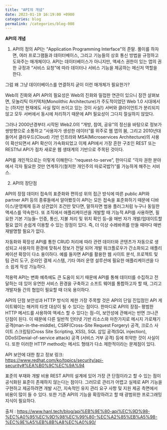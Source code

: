 ```yaml
---
title: "API의 개념"
date: 2023-01-10 16:19:00 +0900
categories: blog
permalink: /categories/blog-008
---
```


**API의 개념**

1) API의 정의
API는 “Application Programming Interface”의 준말. 풀이를 하자면, 여러 프로그램들과 데이터베이스, 그리고 기능들의 상호 통신 방법을 규정하고 도와주는 매개체이다. API는 데이터베이스가 아니지만, 액세스 권한이 있는 앱의 권한 규정과 “서비스 요청”에 따라 데이터나 서비스 기능을 제공하는 메신저 역할을 한다.

그럼 왜 그냥 데이터베이스를 연결하지 굳이 이런 매개체가 필요한가? 

Web의 진화와 API
API의 필요성은 Web의 진화와 밀접한 연관이 있으니 잠깐 살펴보면, 모놀리틱 아키텍처(Monolithic Architecture)가 주도적이었던 Web 1.0 시대에서는 (하지만 현재에도 사실 많이 쓰이고 있는 것이 사실!) 서버와 클라이언트가 분리되지 않고 모두 서버에서 동시에 처리하기 때문에 API 필요성이 그다지 절실하지 않았다.

그러나 2000년경부터 시작된 Web2.0의 “개방, 참여, 공유”의 정신을 바탕으로 정보가 쌍방향으로 소통하고 “사용자가 생성한 데이터”를 위주로 웹 앱의 붐, 그리고 2010년대 들어서 클라우드(Cloud) 기반 인프라와 MSA(Microservices Architecture)의 사용이 확산되면서 API 확산이 가속화되었고 이제 API에서 가장 흔한 구조인 REST 또는 RESTful API가 점차 새로운 웹 생태계의 기반으로 주목된 것이다.

API를 개인적으로는 이렇게 이해한다: “request-to-serve”, 한마디로 “각자 권한 분야에서 각자 필요한 것만 연계하기(철저한 개인주의 따로국밥?)”를 가능하게 해주는 서비스.

 

2) API의 장단점

API의 장점
데이터 접속의 표준화와 편의성
위의 접근 방식에 따른 public API와 partner API 등의 종류들에서 알아봤듯이 API는 모든 접속을 표준화하기 때문에 디바이스/운영체제 등과 상관없이 조건만 맞다면, 말하자면 범용 플러그처럼 누구나 동일한 액세스를 약속한다. 또 조직에서 애플리케이션을 개발할 때 기능적 API를 사용하면, 필요한 기본 기능들– 인증, 통신, 지불 처리 및 위치 확인 등–을 매번 자가 개발/업데이트할 필요 없이 손쉽게 이용할 수 있는 장점이 있다. 즉, 더 이상 수레바퀴를 만들 때마다 매번 재발명할 필요가 없다.

자동화와 확장성
API를 통한 CRUD 처리에 따라 관련 데이터와 콘텐츠가 자동으로 생성되고 사용자의 환경에 맞춰서 정보가 전달 되어 개발 워크플로우가 간소화되고 애플리케이션 확장이 다소 용이하다. 예를 들자면 API를 활용한 웹 사이트 분석, 프로젝트 및 팀 관리 도구, 온라인 결제 시스템, 기타 여러 운영 설루션에 필요한 애플리케이션을 다소 쉽게 작성 가능하다.

적용력
API는 변화 예측에도 큰 도움이 되기 때문에 API를 통해 데이터를 수집하고 전달하는 데 있어 유연한 서비스 환경을 구축하고 소프트 웨어를 통합하고자 할 때, 그리고 개발자들 간의 협업이 필요할 때 더욱 용이하다.

API의 단점
보안성과 HTTP 방식의 제한
가장 주목할 것은 API의 단일 진입점인 API 게이트웨이는 해커의 타겟 대상이 될 수 있다는 점이다. 한마디로 API의 장점– 평범한 HTTP 메서드를 사용하여 액세스 할 수 있다는 점–이, 보안성에 관해서는 반면 크나큰 단점이 된다. 이 때문에 다른 일반적 인터넷 기반 리소스와 마찬가지로 메시지 가로채기 공격(man-in-the-middle), CSRF(Cross-Site Request Forgery) 공격, 크로스 사이트 스크립팅(Cross Site Scripting, XSS), SQL 삽입 공격(SQL injection), DDoS(Denial-of-service attack) 공격 (서비스 거부 공격) 등에 취약한 것이 사실이다. 또한 이러한 HTTP method는 메서드 형태가 다소 제한적이라는 문제점이 있다.

API 보안에 대한 참고 정보 링크: https://www.redhat.com/ko/topics/security/api-security#%EA%B0%9C%EC%9A%94

표준의 부재와 개발 비용
REST API의 설계에 있어 가장 큰 단점이라고 할 수 있는 점이 공식화된 표준이 존재하지 않는다는 점이다. 그러므로 관리가 어렵고 실제로 API 기능을 구현하고 제공하려면 개발 시간, 지속적인 유지 관리 요구 사항 및 지원 제공 측면에서 비용이 많이 들 수 있다. 또한 기존 API의 기능을 확장하려고 할 때 광범위한 프로그래밍 지식이 필요하다.

출처 : https://www.hanl.tech/blog/api%EB%9E%80-api%EC%9D%98-%EC%A0%95%EC%9D%98%EC%99%80-%EC%A2%85%EB%A5%98-%EC%9E%A5%EB%8B%A8%EC%A0%90/